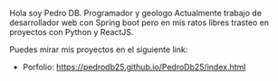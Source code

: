 Hola soy Pedro DB. 
Programador y geologo
Actualmente trabajo de desarrollador web con Spring boot pero en mis ratos libres trasteo en proyectos con Python y ReactJS.

Puedes mirar mis proyectos en el siguiente link:
  - Porfolio: https://pedrodb25.github.io/PedroDb25/index.html
